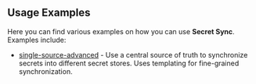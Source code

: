 ## Usage Examples

Here you can find various examples on how you can use **Secret Sync**. Examples include:

- [single-source-advanced](single-source-advanced) - Use a central source of truth to synchronize secrets into different secret stores. Uses templating for fine-grained synchronization.
